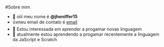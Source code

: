 #Sobre mim
- 👋 oiii meu nome é **@jheniffer15**
- :+1:meu email de contato é [email](jheniffer.candatten.faria@escola.pr.gov.br)
- 👀 Estou interessada em aprender a progamar novas linguagem
- 🌱 atualmente estou aprendendo a progamar recentemente  a linguagem da JaScript e Scratch


<!---
jheniffer15/jheniffer15 is a ✨ special ✨ repository because its `README.md` (this file) appears on your GitHub profile.
You can click the Preview link to take a look at your changes.
--->
